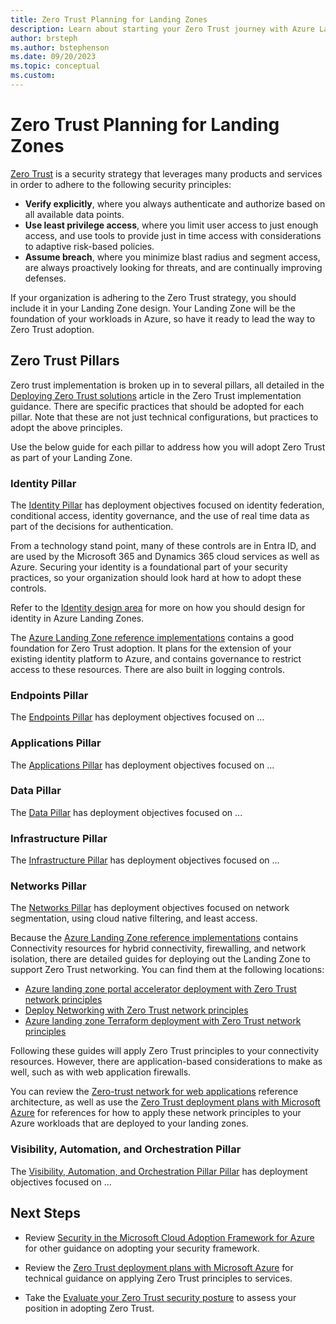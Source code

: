 ```yaml
---
title: Zero Trust Planning for Landing Zones
description: Learn about starting your Zero Trust journey with Azure Landing Zones
author: brsteph
ms.author: bstephenson
ms.date: 09/20/2023
ms.topic: conceptual
ms.custom: 
---
```


# Zero Trust Planning for Landing Zones

[Zero Trust](../../../../security/zero-trust/) is a security strategy that leverages many products and services in order to adhere to the following security principles:

- **Verify explicitly**, where you always authenticate and authorize based on all available data points.
- **Use least privilege access**, where you limit user access to just enough access, and use tools to provide just in time access with considerations to adaptive risk-based policies.
- **Assume breach**, where you minimize blast radius and segment access, are always proactively looking for threats, and are continually improving defenses.

If your organization is adhering to the Zero Trust strategy, you should include it in your Landing Zone design.  Your Landing Zone will be the foundation of your workloads in Azure, so have it ready to lead the way to Zero Trust adoption.

## Zero Trust Pillars

Zero trust implementation is broken up in to several pillars, all detailed in the [Deploying Zero Trust solutions](../../../../zero-trust/deploy/overview) article in the Zero Trust implementation guidance.  There are specific practices that should be adopted for each pillar.  Note that these are not just technical configurations, but practices to adopt the above principles.

Use the below guide for each pillar to address how you will adopt Zero Trust as part of your Landing Zone.

### Identity Pillar

The [Identity Pillar](../../../../zero-trust/deploy/identity) has deployment objectives focused on identity federation, conditional access, identity governance, and the use of real time data as part of the decisions for authentication.

From a technology stand point, many of these controls are in Entra ID, and are used by the Microsoft 365 and Dynamics 365 cloud services as well as Azure.  Securing your identity is a foundational part of your security practices, so your organization should look hard at how to adopt these controls.

Refer to the [Identity design area](identity-access) for more on how you should design for identity in Azure Landing Zones.

The [Azure Landing Zone reference implementations](../../enterprise-scale/implementation#reference-implementation) contains a good foundation for Zero Trust adoption.  It plans for the extension of your existing identity platform to Azure, and contains governance to restrict access to these resources.  There are also built in logging controls.

### Endpoints Pillar

The [Endpoints Pillar](../../../../zero-trust/deploy/endpoints) has deployment objectives focused on ...

### Applications Pillar

The [Applications Pillar](../../../../zero-trust/deploy/applications) has deployment objectives focused on ...

### Data Pillar

The [Data Pillar](../../../../zero-trust/deploy/data) has deployment objectives focused on ...

### Infrastructure Pillar

The [Infrastructure Pillar](../../../../zero-trust/deploy/data) has deployment objectives focused on ...

### Networks Pillar

The [Networks Pillar](../../../../zero-trust/deploy/networks) has deployment objectives focused on network segmentation, using cloud native filtering, and least access.

Because the [Azure Landing Zone reference implementations](../../enterprise-scale/implementation#reference-implementation) contains Connectivity resources for hybrid connectivity, firewalling, and network isolation, there are detailed guides for deploying out the Landing Zone to support Zero Trust networking.  You can find them at the following locations:

- [Azure landing zone portal accelerator deployment with Zero Trust network principles](https://github.com/Azure/Enterprise-Scale/blob/main/docs/wiki/Deploying-ALZ-ZTNetwork.md)
- [Deploy Networking with Zero Trust network principles](https://github.com/Azure/ALZ-Bicep/blob/main/docs/wiki/DeploymentGuideHSZT.md)
- [Azure landing zone Terraform deployment with Zero Trust network principles](https://github.com/Azure/terraform-azurerm-caf-enterprise-scale/blob/main/docs/wiki/%5BExamples%5D-Deploy-ZT-Network.md)

Following these guides will apply Zero Trust principles to your connectivity resources.  However, there are application-based considerations to make as well, such as with web application firewalls.

You can review the [Zero-trust network for web applications](../../../../azure/architecture/example-scenario/gateway/application-gateway-before-azure-firewall) reference architecture, as well as use the [Zero Trust deployment plans with Microsoft Azure](../../../../security/zero-trust/apply-zero-trust-azure-services-overview) for references for how to apply these network principles to your Azure workloads that are deployed to your landing zones.

### Visibility, Automation, and Orchestration Pillar

The [Visibility, Automation, and Orchestration Pillar Pillar](../../../../zero-trust/deploy/visibility-automation-orchestration) has deployment objectives focused on ...

## Next Steps

- Review [Security in the Microsoft Cloud Adoption Framework for Azure](../../../../azure/cloud-adoption-framework/secure/) for other guidance on adopting your security framework.

- Review the [Zero Trust deployment plans with Microsoft Azure](../../../../security/zero-trust/apply-zero-trust-azure-services-overview) for technical guidance on applying Zero Trust principles to services.

- Take the [Evaluate your Zero Trust security posture](https://www.microsoft.comsecurity/business/zero-trust/maturity-model-assessment-tool) to assess your position in adopting Zero Trust.
